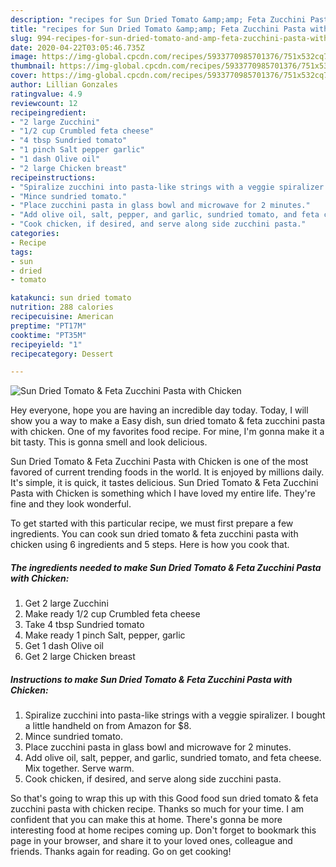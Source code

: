 ```yaml
---
description: "recipes for Sun Dried Tomato &amp;amp; Feta Zucchini Pasta with Chicken | how long to fry Sun Dried Tomato &amp;amp; Feta Zucchini Pasta with Chicken"
title: "recipes for Sun Dried Tomato &amp;amp; Feta Zucchini Pasta with Chicken | how long to fry Sun Dried Tomato &amp;amp; Feta Zucchini Pasta with Chicken"
slug: 994-recipes-for-sun-dried-tomato-and-amp-feta-zucchini-pasta-with-chicken-how-long-to-fry-sun-dried-tomato-and-amp-feta-zucchini-pasta-with-chicken
date: 2020-04-22T03:05:46.735Z
image: https://img-global.cpcdn.com/recipes/5933770985701376/751x532cq70/sun-dried-tomato-feta-zucchini-pasta-with-chicken-recipe-main-photo.jpg
thumbnail: https://img-global.cpcdn.com/recipes/5933770985701376/751x532cq70/sun-dried-tomato-feta-zucchini-pasta-with-chicken-recipe-main-photo.jpg
cover: https://img-global.cpcdn.com/recipes/5933770985701376/751x532cq70/sun-dried-tomato-feta-zucchini-pasta-with-chicken-recipe-main-photo.jpg
author: Lillian Gonzales
ratingvalue: 4.9
reviewcount: 12
recipeingredient:
- "2 large Zucchini"
- "1/2 cup Crumbled feta cheese"
- "4 tbsp Sundried tomato"
- "1 pinch Salt pepper garlic"
- "1 dash Olive oil"
- "2 large Chicken breast"
recipeinstructions:
- "Spiralize zucchini into pasta-like strings with a veggie spiralizer. I bought a little handheld on from Amazon for $8."
- "Mince sundried tomato."
- "Place zucchini pasta in glass bowl and microwave for 2 minutes."
- "Add olive oil, salt, pepper, and garlic, sundried tomato, and feta cheese. Mix together. Serve warm."
- "Cook chicken, if desired, and serve along side zucchini pasta."
categories:
- Recipe
tags:
- sun
- dried
- tomato

katakunci: sun dried tomato 
nutrition: 288 calories
recipecuisine: American
preptime: "PT17M"
cooktime: "PT35M"
recipeyield: "1"
recipecategory: Dessert

---
```



![Sun Dried Tomato &amp; Feta Zucchini Pasta with Chicken](https://img-global.cpcdn.com/recipes/5933770985701376/751x532cq70/sun-dried-tomato-feta-zucchini-pasta-with-chicken-recipe-main-photo.jpg)

Hey everyone, hope you are having an incredible day today. Today, I will show you a way to make a Easy dish, sun dried tomato &amp; feta zucchini pasta with chicken. One of my favorites food recipe. For mine, I'm gonna make it a bit tasty. This is gonna smell and look delicious.

Sun Dried Tomato &amp; Feta Zucchini Pasta with Chicken is one of the most favored of current trending foods in the world. It is enjoyed by millions daily. It's simple, it is quick, it tastes delicious. Sun Dried Tomato &amp; Feta Zucchini Pasta with Chicken is something which I have loved my entire life. They're fine and they look wonderful.




To get started with this particular recipe, we must first prepare a few ingredients. You can cook sun dried tomato &amp; feta zucchini pasta with chicken using 6 ingredients and 5 steps. Here is how you cook that.

<!--inarticleads1-->

##### The ingredients needed to make Sun Dried Tomato &amp; Feta Zucchini Pasta with Chicken:

1. Get 2 large Zucchini
1. Make ready 1/2 cup Crumbled feta cheese
1. Take 4 tbsp Sundried tomato
1. Make ready 1 pinch Salt, pepper, garlic
1. Get 1 dash Olive oil
1. Get 2 large Chicken breast




<!--inarticleads2-->

##### Instructions to make Sun Dried Tomato &amp; Feta Zucchini Pasta with Chicken:

1. Spiralize zucchini into pasta-like strings with a veggie spiralizer. I bought a little handheld on from Amazon for $8.
1. Mince sundried tomato.
1. Place zucchini pasta in glass bowl and microwave for 2 minutes.
1. Add olive oil, salt, pepper, and garlic, sundried tomato, and feta cheese. Mix together. Serve warm.
1. Cook chicken, if desired, and serve along side zucchini pasta.




So that's going to wrap this up with this Good food sun dried tomato &amp; feta zucchini pasta with chicken recipe. Thanks so much for your time. I am confident that you can make this at home. There's gonna be more interesting food at home recipes coming up. Don't forget to bookmark this page in your browser, and share it to your loved ones, colleague and friends. Thanks again for reading. Go on get cooking!
